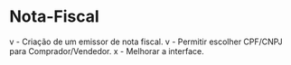 # Nota-Fiscal

v - Criação de um emissor de nota fiscal.
v - Permitir escolher CPF/CNPJ para Comprador/Vendedor.
x - Melhorar a interface.
